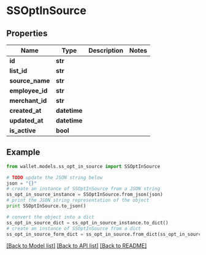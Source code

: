# SSOptInSource


## Properties

Name | Type | Description | Notes
------------ | ------------- | ------------- | -------------
**id** | **str** |  | 
**list_id** | **str** |  | 
**source_name** | **str** |  | 
**employee_id** | **str** |  | 
**merchant_id** | **str** |  | 
**created_at** | **datetime** |  | 
**updated_at** | **datetime** |  | 
**is_active** | **bool** |  | 

## Example

```python
from wallet.models.ss_opt_in_source import SSOptInSource

# TODO update the JSON string below
json = "{}"
# create an instance of SSOptInSource from a JSON string
ss_opt_in_source_instance = SSOptInSource.from_json(json)
# print the JSON string representation of the object
print SSOptInSource.to_json()

# convert the object into a dict
ss_opt_in_source_dict = ss_opt_in_source_instance.to_dict()
# create an instance of SSOptInSource from a dict
ss_opt_in_source_form_dict = ss_opt_in_source.from_dict(ss_opt_in_source_dict)
```
[[Back to Model list]](../README.md#documentation-for-models) [[Back to API list]](../README.md#documentation-for-api-endpoints) [[Back to README]](../README.md)



